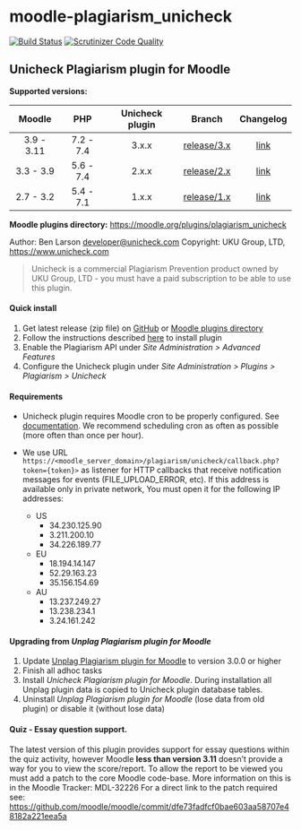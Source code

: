# moodle-plagiarism_unicheck

[![Build Status](https://travis-ci.org/unicheck/moodle-plagiarism_unicheckcorp.svg?branch=release%2F2.x)](https://travis-ci.org/unicheck/moodle-plagiarism_unicheckcorp)
[![Scrutinizer Code Quality](https://scrutinizer-ci.com/g/unicheck/moodle-plagiarism_unicheckcorp/badges/quality-score.png?b=release%2F2.x)](https://scrutinizer-ci.com/g/unicheck/moodle-plagiarism_unicheckcorp/?branch=release%2F2.x)

## Unicheck Plagiarism plugin for Moodle

**Supported versions:**

| Moodle | PHP | Unicheck plugin | Branch | Changelog
| :---: | :---: | :---: | :---: | :---: |
| 3.9 - 3.11 | 7.2 - 7.4 | 3.x.x | [release/3.x](/unicheck/moodle-plagiarism_unicheckcorp/tree/release/3.x) | [link](/unicheck/moodle-plagiarism_unicheckcorp/blob/release/3.x/CHANGELOG.md)
| 3.3 - 3.9 | 5.6 - 7.4 | 2.x.x | [release/2.x](/unicheck/moodle-plagiarism_unicheckcorp/tree/release/2.x) | [link](/unicheck/moodle-plagiarism_unicheckcorp/blob/release/2.x/CHANGELOG.md)
| 2.7 - 3.2 | 5.4 - 7.1 | 1.x.x | [release/1.x](/unicheck/moodle-plagiarism_unicheckcorp/tree/release/1.x) | [link](/unicheck/moodle-plagiarism_unicheckcorp/blob/release/1.x/CHANGELOG.md)


**Moodle plugins directory:** https://moodle.org/plugins/plagiarism_unicheck

Author: Ben Larson <developer@unicheck.com>
Copyright: UKU Group, LTD, https://www.unicheck.com

 > Unicheck is a commercial Plagiarism Prevention product owned by UKU Group, LTD - you must have a paid subscription to be able to use this plugin.

#### Quick install

1. Get latest release (zip file) on [GitHub](https://github.com/unicheck/moodle-plagiarism_unicheckcorp/releases) or
[Moodle plugins directory](https://moodle.org/plugins/plagiarism_unicheck)
2. Follow the instructions described [here](https://docs.moodle.org/31/en/Installing_plugins#Installing_via_uploaded_ZIP_file) to install plugin
3. Enable the Plagiarism API under *Site Administration > Advanced Features*
4. Configure the Unicheck plugin under *Site Administration > Plugins > Plagiarism > Unicheck*

#### Requirements

 * Unicheck plugin requires Moodle cron to be properly configured. See [documentation](https://docs.moodle.org/39/en/Cron).
 We recommend scheduling cron as often as possible (more often than once per hour).

 * We use URL `https://<moodle_server_domain>/plagiarism/unicheck/callback.php?token={token}>` as listener for HTTP callbacks
that receive notification messages for events (FILE_UPLOAD_ERROR, etc). If this address is available only in private network,
You must open it for the following IP addresses:
    * US
        * 34.230.125.90
        * 3.211.200.10
        * 34.226.189.77
    * EU
        * 18.194.14.147
        * 52.29.163.23
        * 35.156.154.69
    * AU
        * 13.237.249.27
        * 13.238.234.1
        * 3.24.161.242

#### Upgrading from *Unplag Plagiarism plugin for Moodle*

1. Update [Unplag Plagiarism plugin for Moodle](https://moodle.org/plugins/plagiarism_unplag) to version 3.0.0 or higher
2. Finish all adhoc tasks
3. Install *Unicheck Plagiarism plugin for Moodle*.
During installation all Unplag plugin data is copied to Unicheck plugin database tables.
4. Uninstall *Unplag Plagiarism plugin for Moodle* (lose data from old plugin) or disable it (without lose data)

#### Quiz - Essay question support.
The latest version of this plugin provides support for essay questions within the quiz activity, however Moodle **less than version 3.11** doesn’t provide a way for you to view the score/report.
To allow the report to be viewed you must add a patch to the core Moodle code-base. 
More information on this is in the Moodle Tracker: MDL-32226
For a direct link to the patch required see: https://github.com/moodle/moodle/commit/dfe73fadfcf0bae603aa58707e48182a221eea5a
